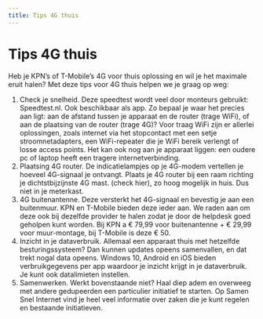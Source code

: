 ```yaml
---
title: Tips 4G thuis
---
```


# Tips 4G thuis

Heb je KPN’s of T-Mobile’s 4G voor thuis oplossing en wil je het maximale eruit halen? Met deze tips voor 4G thuis helpen we je graag op weg: 

1.	Check je snelheid. Deze speedtest wordt veel door monteurs gebruikt: Speedtest.nl. Ook beschikbaar als app. Zo bepaal je waar het precies aan ligt: aan de afstand tussen je apparaat en de router (trage WiFi), of aan de plaatsing van de router (trage 4G)? Voor traag WiFi zijn er allerlei oplossingen, zoals internet via het stopcontact met een setje stroomnetadapters, een WiFi-repeater die je WiFi bereik verlengt of losse access points. Het kan ook nog aan je apparaat liggen: een oudere pc of laptop heeft een tragere internetverbinding. 
2.	Plaatsing 4G router. De indicatielampjes op je 4G-modem vertellen je hoeveel 4G-signaal je ontvangt. Plaats je 4G router bij een raam richting je dichtstbijzijnste 4G mast. (check hier), zo hoog mogelijk in huis. Dus niet in je meterkast. 
3.	4G buitenantenne. Deze versterkt het 4G-signaal en bevestig je aan een buitenmuur. KPN en T-Mobile bieden deze ieder aan. We raden aan om deze ook bij dezelfde provider te halen zodat je door de helpdesk goed geholpen kunt worden. Bij KPN a € 79,99 voor buitenantenne + € 29,99 voor muur-montage, bij T-Mobile is deze € 50. 
4.	Inzicht in je dataverbruik. Allemaal een apparaat thuis met hetzelfde besturingssysteem? Dan kunnen updates opeens samenvallen, en dat trekt nogal data opeens. Windows 10, Android en iOS bieden verbruikgegevens per app waardoor je inzicht krijgt in je dataverbruik. Je kunt ook datalimieten instellen. 
5.	Samenwerken. Werkt bovenstaande niet? Haal diep adem en overweeg met andere gedupeerden een particulier initiatief te starten. Op Samen Snel Internet vind je heel veel informatie over zaken die je kunt regelen en bestaande initiatieven.
